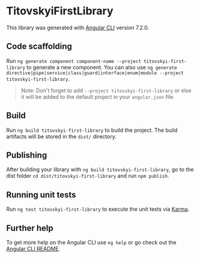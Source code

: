 # TitovskyiFirstLibrary

This library was generated with [Angular CLI](https://github.com/angular/angular-cli) version 7.2.0.

## Code scaffolding

Run `ng generate component component-name --project titovskyi-first-library` to generate a new component. You can also use `ng generate directive|pipe|service|class|guard|interface|enum|module --project titovskyi-first-library`.
> Note: Don't forget to add `--project titovskyi-first-library` or else it will be added to the default project in your `angular.json` file. 

## Build

Run `ng build titovskyi-first-library` to build the project. The build artifacts will be stored in the `dist/` directory.

## Publishing

After building your library with `ng build titovskyi-first-library`, go to the dist folder `cd dist/titovskyi-first-library` and run `npm publish`.

## Running unit tests

Run `ng test titovskyi-first-library` to execute the unit tests via [Karma](https://karma-runner.github.io).

## Further help

To get more help on the Angular CLI use `ng help` or go check out the [Angular CLI README](https://github.com/angular/angular-cli/blob/master/README.md).
